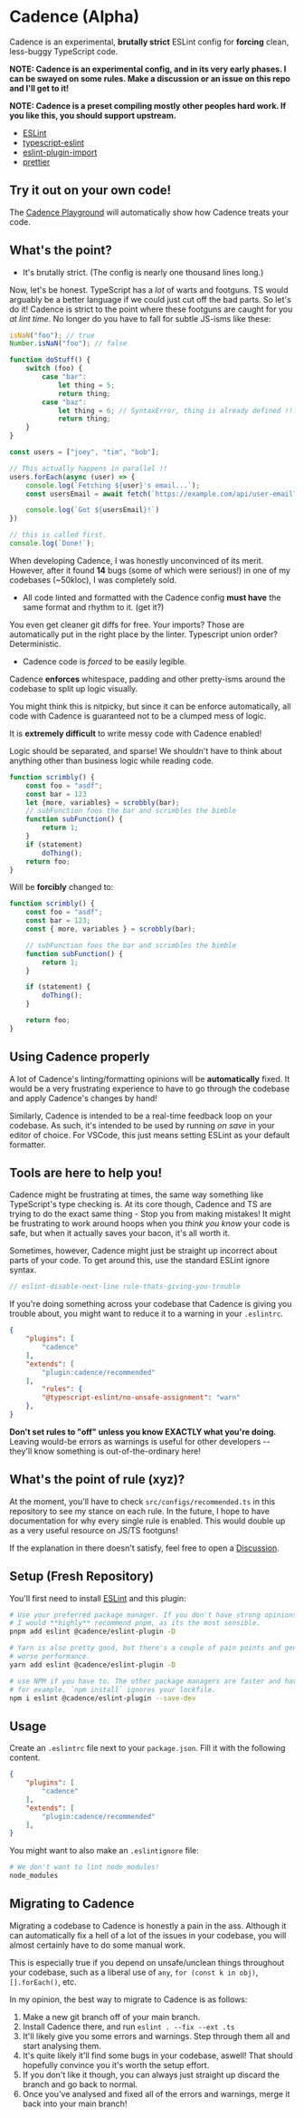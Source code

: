 # Cadence (Alpha)

Cadence is an experimental, **brutally strict** ESLint config for **forcing** clean, less-buggy TypeScript code.

**NOTE: Cadence is an experimental config, and in its very early phases. I can be swayed on some rules. Make a discussion or an issue on this repo and I'll get to it!**

**NOTE: Cadence is a preset compiling mostly other peoples hard work. If you like this, you should support upstream.**

- [ESLint](https://github.com/ESLint)
- [typescript-eslint](https://github.com/typescript-eslint)
- [eslint-plugin-import](https://github.com/import-js/eslint-plugin-import)
- [prettier](https://github.com/prettier/prettier)

## Try it out on your own code!

The [Cadence Playground](https://cadence.zkldi.xyz/playground) will automatically show how Cadence treats your code.

## What's the point?

- It's brutally strict. (The config is nearly one thousand lines long.)

Now, let's be honest. TypeScript has a *lot* of warts and footguns. TS would arguably be a better language if we could just cut off the bad parts. So let's do it!
Cadence is strict to the point where these footguns are caught for you *at lint time*. No longer do you have to fall for subtle JS-isms like these:
```js
isNaN("foo"); // true
Number.isNaN("foo"); // false
```
```js
function doStuff() {
	switch (foo) {
		case "bar":
			let thing = 5;
			return thing;
		case "baz":
			let thing = 6; // SyntaxError, thing is already defined !!!
			return thing;
	}
}
```
```js
const users = ["joey", "tim", "bob"];

// This actually happens in parallel !!
users.forEach(async (user) => {
	console.log(`Fetching ${user}'s email...`);
	const usersEmail = await fetch(`https://example.com/api/user-email?user=${user}`).then(r => r.text());

	console.log(`Got ${usersEmail}!`)
})

// this is called first.
console.log(`Done!`);
```

When developing Cadence, I was honestly unconvinced of its merit. However, after it found **14** bugs (some of which were serious!) in one of my codebases (~50kloc), I was completely sold.

- All code linted and formatted with the Cadence config **must have** the same format and rhythm to it. (get it?)

You even get cleaner git diffs for free.
Your imports? Those are automatically put in the right place by the linter.
Typescript union order? Deterministic.

- Cadence code is *forced* to be easily legible.

Cadence **enforces** whitespace, padding and other pretty-isms around the codebase to split up logic visually.

You might think this is nitpicky, but since it can be enforce automatically, all code with Cadence is guaranteed not to be a clumped mess of logic.

It is **extremely difficult** to write messy code with Cadence enabled!

Logic should be separated, and sparse!
We shouldn't have to think about anything other than business logic while reading code.

```js
function scrimbly() {
	const foo = "asdf";  
    const bar = 123
	let {more, variables} = scrobbly(bar);
	// subFunction foos the bar and scrimbles the bimble
	function subFunction() {
		return 1;
	}
	if (statement) 
		doThing();
	return foo;
}
```
Will be **forcibly** changed to:
```js
function scrimbly() {
	const foo = "asdf";
	const bar = 123;
	const { more, variables } = scrobbly(bar);

	// subFunction foos the bar and scrimbles the bimble
	function subFunction() {
		return 1;
	}

	if (statement) {
		doThing();
	}

	return foo;
}
```

## Using Cadence properly

A lot of Cadence's linting/formatting opinions will be **automatically** fixed.
It would be a very frustrating experience to have to go through the codebase and apply Cadence's changes by hand!

Similarly, Cadence is intended to be a real-time feedback loop on your codebase.
As such, it's intended to be used by running *on save* in your editor of choice.
For VSCode, this just means setting ESLint as your default formatter.

## Tools are here to help you!

Cadence might be frustrating at times, the same way something like TypeScript's type checking is.
At its core though, Cadence and TS are trying to do the exact same thing - Stop you from making mistakes! It might be frustrating to work around hoops when you *think you know* your code is safe, but when it actually saves your bacon, it's all worth it.

Sometimes, however, Cadence might just be straight up incorrect about parts of your code.
To get around this, use the standard ESLint ignore syntax.
```js
// eslint-disable-next-line rule-thats-giving-you-trouble
```

If you're doing something across your codebase that Cadence is giving you trouble about, you might want to reduce it to a warning in your `.eslintrc`.
```json
{
	"plugins": [
		"cadence"
	],
	"extends": [
		"plugin:cadence/recommended"
	],
		"rules": {
		"@typescript-eslint/no-unsafe-assignment": "warn"
	},
}
```


**Don't set rules to "off" unless you know EXACTLY what you're doing.**
Leaving would-be errors as warnings is useful for other developers -- they'll know something is out-of-the-ordinary here!

## What's the point of rule (xyz)?

At the moment, you'll have to check `src/configs/recommended.ts` in this repository to see my stance on each rule.
In the future, I hope to have documentation for why every single rule is enabled.
This would double up as a very useful resource on JS/TS footguns!

If the explanation in there doesn't satisfy, feel free to open a [Discussion](https://github.com/CadenceJS/Cadence).


## Setup (Fresh Repository)

You'll first need to install [ESLint](https://eslint.org/) and this plugin:

```sh
# Use your preferred package manager. If you don't have strong opinions on this, here's mine.
# I would **highly** recommend pnpm, as its the most sensible.
pnpm add eslint @cadence/eslint-plugin -D

# Yarn is also pretty good, but there's a couple of pain points and generally
# worse performance.
yarn add eslint @cadence/eslint-plugin -D

# use NPM if you have to. The other package managers are faster and have saner commands.
# for example, `npm install` ignores your lockfile.
npm i eslint @cadence/eslint-plugin --save-dev
```

## Usage

Create an `.eslintrc` file next to your `package.json`. Fill it with the following content.

```json
{
	"plugins": [
		"cadence"
	],
	"extends": [
		"plugin:cadence/recommended"
	],
}
```

You might want to also make an `.eslintignore` file:
```sh
# We don't want to lint node_modules! 
node_modules
```

## Migrating to Cadence

Migrating a codebase to Cadence is honestly a pain in the ass.
Although it can automatically fix a hell of a lot of the issues in your codebase,
you will almost certainly have to do some manual work.

This is especially true if you depend on unsafe/unclean things throughout your codebase, such as
a liberal use of `any`, `for (const k in obj)`, `[].forEach()`, etc.

In my opinion, the best way to migrate to Cadence is as follows:

1. Make a new git branch off of your main branch.
2. Install Cadence there, and run `eslint . --fix --ext .ts`
3. It'll likely give you some errors and warnings. Step through them all and start analysing them.
4. It's quite likely it'll find some bugs in your codebase, aswell! That should hopefully convince you it's worth the setup effort.
5. If you don't like it though, you can always just straight up discard the branch and go back to normal.
6. Once you've analysed and fixed all of the errors and warnings, merge it back into your main branch!